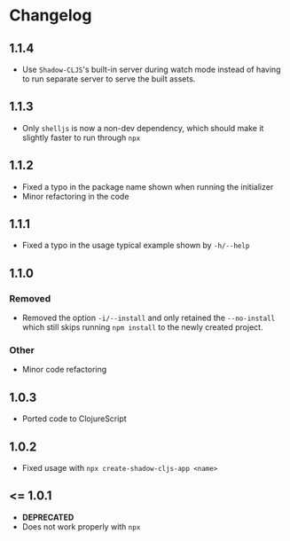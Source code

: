 # Changelog

## 1.1.4

- Use `Shadow-CLJS`'s built-in server during watch mode instead of having to run separate server to serve the built assets.

## 1.1.3

- Only `shelljs` is now a non-dev dependency, which should make it slightly faster to run through `npx`

## 1.1.2

- Fixed a typo in the package name shown when running the initializer
- Minor refactoring in the code

## 1.1.1

- Fixed a typo in the usage typical example shown by `-h/--help`

## 1.1.0

### Removed

- Removed the option `-i/--install` and only retained the `--no-install` which still skips running `npm install` to the newly created project.

### Other

- Minor code refactoring

## 1.0.3

- Ported code to ClojureScript

## 1.0.2

- Fixed usage with `npx create-shadow-cljs-app <name>`

## <= 1.0.1

- **DEPRECATED**
- Does not work properly with `npx`
